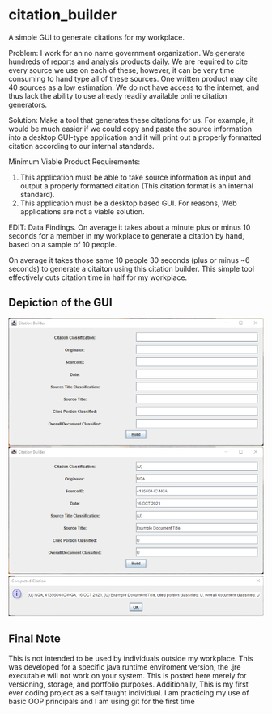 # citation_builder

 A simple GUI to generate citations for my workplace. 

Problem: I work for an no name government organization. We generate hundreds of reports and analysis products daily. We are required to cite every source we use on each of these, however, it can be very time consuming to hand type all of these sources. One written product may cite 40 sources as a low estimation. We do not have access to the internet, and thus lack the ability to use already readily available online citation generators.

Solution: Make a tool that generates these citations for us. For example, it would be much easier if we could  copy and paste the source information into a desktop GUI-type application and it will print out a properly formatted citation according to our internal standards. 

Minimum Viable Product Requirements: 

1) This application must be able to take source information as input and output a properly formatted citation (This citation format is an internal standard).
2) This application must be a desktop based GUI. For reasons, Web applications are not a viable solution. 

EDIT: Data Findings. On average it takes about a minute plus or minus 10 seconds for a member in my workplace to generate a citation by hand, based on a sample of 10 people. 

On average it takes those same 10 people 30 seconds (plus or minus ~6 seconds) to generate a citaiton using this citation builder. This simple tool effectively cuts citation time in half for my workplace.

## Depiction of the GUI
 ![Image of the GUI](https://github.com/daniel-daum/citation_builder/blob/main/documentation/images/citation_builder.png?raw=true)
 ![Second Image of GUI](https://github.com/daniel-daum/citation_builder/blob/main/documentation/images/citation_builder_example.png)
 ![Third image of GUI](https://github.com/daniel-daum/citation_builder/blob/main/documentation/images/citation_builder_final.png)
 
## Final Note
This is not intended to be used by individuals outside my workplace. This was developed for a specific java runtime enviroment version, the .jre executable will not work on your system. This is posted here merely for versioning, storage, and portfolio purposes. Additionally, This is my first ever coding project as a self taught individual. I am practicing my use of basic OOP principals and I am using git for the first time


